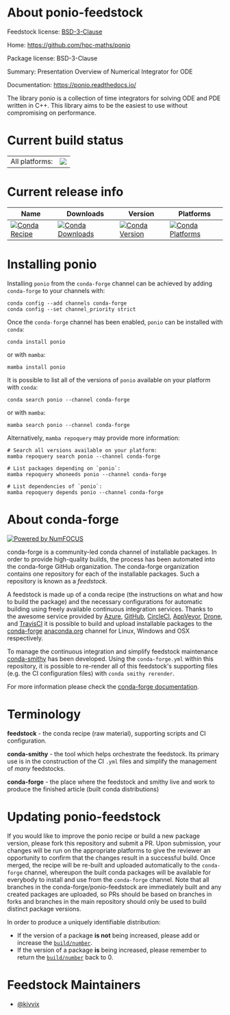 About ponio-feedstock
=====================

Feedstock license: [BSD-3-Clause](https://github.com/conda-forge/ponio-feedstock/blob/main/LICENSE.txt)

Home: https://github.com/hpc-maths/ponio

Package license: BSD-3-Clause

Summary: Presentation Overview of Numerical Integrator for ODE

Documentation: https://ponio.readthedocs.io/

The library ponio is a collection of time integrators for solving ODE and PDE written in C++. This library aims to be the easiest to use without compromising on performance.


Current build status
====================


<table><tr><td>All platforms:</td>
    <td>
      <a href="https://dev.azure.com/conda-forge/feedstock-builds/_build/latest?definitionId=22077&branchName=main">
        <img src="https://dev.azure.com/conda-forge/feedstock-builds/_apis/build/status/ponio-feedstock?branchName=main">
      </a>
    </td>
  </tr>
</table>

Current release info
====================

| Name | Downloads | Version | Platforms |
| --- | --- | --- | --- |
| [![Conda Recipe](https://img.shields.io/badge/recipe-ponio-green.svg)](https://anaconda.org/conda-forge/ponio) | [![Conda Downloads](https://img.shields.io/conda/dn/conda-forge/ponio.svg)](https://anaconda.org/conda-forge/ponio) | [![Conda Version](https://img.shields.io/conda/vn/conda-forge/ponio.svg)](https://anaconda.org/conda-forge/ponio) | [![Conda Platforms](https://img.shields.io/conda/pn/conda-forge/ponio.svg)](https://anaconda.org/conda-forge/ponio) |

Installing ponio
================

Installing `ponio` from the `conda-forge` channel can be achieved by adding `conda-forge` to your channels with:

```
conda config --add channels conda-forge
conda config --set channel_priority strict
```

Once the `conda-forge` channel has been enabled, `ponio` can be installed with `conda`:

```
conda install ponio
```

or with `mamba`:

```
mamba install ponio
```

It is possible to list all of the versions of `ponio` available on your platform with `conda`:

```
conda search ponio --channel conda-forge
```

or with `mamba`:

```
mamba search ponio --channel conda-forge
```

Alternatively, `mamba repoquery` may provide more information:

```
# Search all versions available on your platform:
mamba repoquery search ponio --channel conda-forge

# List packages depending on `ponio`:
mamba repoquery whoneeds ponio --channel conda-forge

# List dependencies of `ponio`:
mamba repoquery depends ponio --channel conda-forge
```


About conda-forge
=================

[![Powered by
NumFOCUS](https://img.shields.io/badge/powered%20by-NumFOCUS-orange.svg?style=flat&colorA=E1523D&colorB=007D8A)](https://numfocus.org)

conda-forge is a community-led conda channel of installable packages.
In order to provide high-quality builds, the process has been automated into the
conda-forge GitHub organization. The conda-forge organization contains one repository
for each of the installable packages. Such a repository is known as a *feedstock*.

A feedstock is made up of a conda recipe (the instructions on what and how to build
the package) and the necessary configurations for automatic building using freely
available continuous integration services. Thanks to the awesome service provided by
[Azure](https://azure.microsoft.com/en-us/services/devops/), [GitHub](https://github.com/),
[CircleCI](https://circleci.com/), [AppVeyor](https://www.appveyor.com/),
[Drone](https://cloud.drone.io/welcome), and [TravisCI](https://travis-ci.com/)
it is possible to build and upload installable packages to the
[conda-forge](https://anaconda.org/conda-forge) [anaconda.org](https://anaconda.org/)
channel for Linux, Windows and OSX respectively.

To manage the continuous integration and simplify feedstock maintenance
[conda-smithy](https://github.com/conda-forge/conda-smithy) has been developed.
Using the ``conda-forge.yml`` within this repository, it is possible to re-render all of
this feedstock's supporting files (e.g. the CI configuration files) with ``conda smithy rerender``.

For more information please check the [conda-forge documentation](https://conda-forge.org/docs/).

Terminology
===========

**feedstock** - the conda recipe (raw material), supporting scripts and CI configuration.

**conda-smithy** - the tool which helps orchestrate the feedstock.
                   Its primary use is in the construction of the CI ``.yml`` files
                   and simplify the management of *many* feedstocks.

**conda-forge** - the place where the feedstock and smithy live and work to
                  produce the finished article (built conda distributions)


Updating ponio-feedstock
========================

If you would like to improve the ponio recipe or build a new
package version, please fork this repository and submit a PR. Upon submission,
your changes will be run on the appropriate platforms to give the reviewer an
opportunity to confirm that the changes result in a successful build. Once
merged, the recipe will be re-built and uploaded automatically to the
`conda-forge` channel, whereupon the built conda packages will be available for
everybody to install and use from the `conda-forge` channel.
Note that all branches in the conda-forge/ponio-feedstock are
immediately built and any created packages are uploaded, so PRs should be based
on branches in forks and branches in the main repository should only be used to
build distinct package versions.

In order to produce a uniquely identifiable distribution:
 * If the version of a package **is not** being increased, please add or increase
   the [``build/number``](https://docs.conda.io/projects/conda-build/en/latest/resources/define-metadata.html#build-number-and-string).
 * If the version of a package **is** being increased, please remember to return
   the [``build/number``](https://docs.conda.io/projects/conda-build/en/latest/resources/define-metadata.html#build-number-and-string)
   back to 0.

Feedstock Maintainers
=====================

* [@kivvix](https://github.com/kivvix/)

